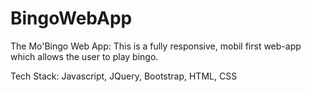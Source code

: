 # BingoWebApp


The Mo'Bingo Web App: 
This is a fully responsive, mobil first web-app which allows the user to play bingo. 

Tech Stack: Javascript, JQuery, Bootstrap, HTML, CSS

